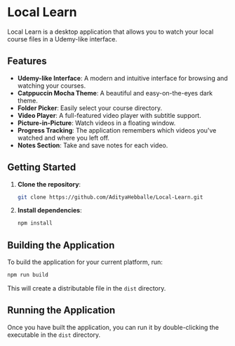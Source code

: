 # Local Learn

Local Learn is a desktop application that allows you to watch your local course files in a Udemy-like interface.

## Features

*   **Udemy-like Interface**: A modern and intuitive interface for browsing and watching your courses.
*   **Catppuccin Mocha Theme**: A beautiful and easy-on-the-eyes dark theme.
*   **Folder Picker**: Easily select your course directory.
*   **Video Player**: A full-featured video player with subtitle support.
*   **Picture-in-Picture**: Watch videos in a floating window.
*   **Progress Tracking**: The application remembers which videos you've watched and where you left off.
*   **Notes Section**: Take and save notes for each video.

## Getting Started

1.  **Clone the repository**:
    ```bash
    git clone https://github.com/AdityaHebballe/Local-Learn.git
    ```
2.  **Install dependencies**:
    ```bash
    npm install
    ```

## Building the Application

To build the application for your current platform, run:

```bash
npm run build
```

This will create a distributable file in the `dist` directory.

## Running the Application

Once you have built the application, you can run it by double-clicking the executable in the `dist` directory.
